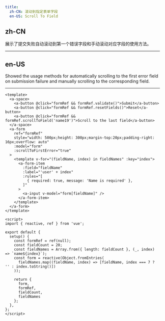 ```yaml
title:
  zh-CN: 滚动到指定表单字段
  en-US: Scroll To Field
```

## zh-CN

展示了提交失败自动滚动到第一个错误字段和手动滚动对应字段的使用方法。

---

## en-US

Showed the usage methods for automatically scrolling to the first error field on submission failure and manually scrolling to the corresponding field.

---

```vue
<template>
  <a-space>
    <a-button @click="formRef && formRef.validate()">Submit</a-button>
    <a-button @click="formRef && formRef.resetFields()">Reset</a-button>
    <a-button @click="formRef && formRef.scrollToField('name19')">Scroll to the last field</a-button>
  </a-space>
  <a-form
    ref="formRef"
    style="width: 500px;height: 300px;margin-top:20px;padding-right: 16px;overflow: auto"
    :model="form"
    :scrollToFirstError="true"
  >
    <template v-for="(fieldName, index) in fieldNames" :key="index">
      <a-form-item
        :field="fieldName"
        :label="'user' + index"
        :rules="[
          { required: true, message: 'Name is required' },
        ]"
      >
        <a-input v-model="form[fieldName]" />
      </a-form-item>
    </template>
  </a-form>
</template>

<script>
import { reactive, ref } from 'vue';

export default {
  setup() {
    const formRef = ref(null);
    const fieldCount = 20;
    const fieldNames = Array.from({ length: fieldCount }, (_, index) => `name${index}`);
    const form = reactive(Object.fromEntries(
      fieldNames.map((fieldName, index) => [fieldName, index === 7 ? '' : index.toString()])
    ));

    return {
      form,
      formRef,
      fieldCount,
      fieldNames
    };
  },
};
</script>
```
